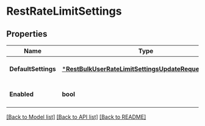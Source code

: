 # RestRateLimitSettings

## Properties
Name | Type | Description | Notes
------------ | ------------- | ------------- | -------------
**DefaultSettings** | [***RestBulkUserRateLimitSettingsUpdateRequestSettings**](RestBulkUserRateLimitSettingsUpdateRequest_settings.md) |  | [optional] [default to null]
**Enabled** | **bool** |  | [optional] [default to null]

[[Back to Model list]](../README.md#documentation-for-models) [[Back to API list]](../README.md#documentation-for-api-endpoints) [[Back to README]](../README.md)

